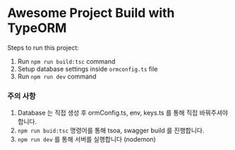 # Awesome Project Build with TypeORM

Steps to run this project:

1. Run `npm run build:tsc` command
2. Setup database settings inside `ormconfig.ts` file
3. Run `npm run dev` command


### 주의 사항
1. Database 는 직접 생성 후 ormConfig.ts, env, keys.ts 를 통해 직접 바꿔주셔야 합니다.
2. `npm run buid:tsc` 명령어를 통해 tsoa, swagger build 를 진행합니다.
3. `npm run dev` 를 통해 서버를 실행합니다 (nodemon)
